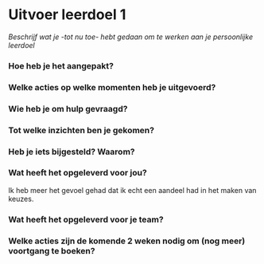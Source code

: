 # Uitvoer leerdoel 1

_Beschrijf wat je -tot nu toe- hebt gedaan om te werken aan je persoonlijke leerdoel_

### Hoe heb je het aangepakt?


### Welke acties op welke momenten heb je uitgevoerd? 



### Wie heb je om hulp gevraagd?



### Tot welke inzichten ben je gekomen?


### Heb je iets bijgesteld? Waarom?



### Wat heeft het opgeleverd voor jou?
Ik heb meer het gevoel gehad dat ik echt een aandeel had in het maken van keuzes.


### Wat heeft het opgeleverd voor je team?



### Welke acties zijn de komende 2 weken nodig om (nog meer) voortgang te boeken?

